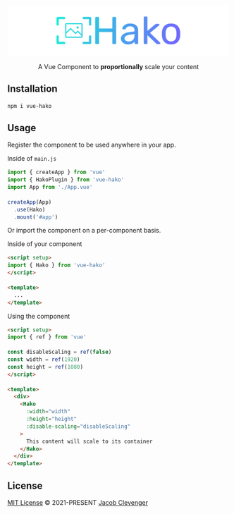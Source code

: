 <p align="center">
  <img src='./public/Hako.svg' alt="VQL" width="500">
</p>

<p align="center">
  A Vue Component to <b>proportionally</b> scale your content
</p>

## Installation
```bash
npm i vue-hako
```

## Usage

Register the component to be used anywhere in your app.

Inside of `main.js`
```ts
import { createApp } from 'vue'
import { HakoPlugin } from 'vue-hako'
import App from './App.vue'

createApp(App)
  .use(Hako)
  .mount('#app')
```

Or import the component on a per-component basis.

Inside of your component
```html
<script setup>
import { Hako } from 'vue-hako'
</script>

<template>
  ...
</template>
```

Using the component

```html
<script setup>
import { ref } from 'vue'

const disableScaling = ref(false)
const width = ref(1920)
const height = ref(1080)
</script>

<template>
  <div>
    <Hako 
      :width="width" 
      :height="height" 
      :disable-scaling="disableScaling"
    >
      This content will scale to its container
    </Hako>
  </div>
</template>
```

## License

[MIT License](https://github.com/jacobclevenger/vue-hako/blob/main/LICENSE) © 2021-PRESENT [Jacob Clevenger](https://github.com/jacobclevenger)
